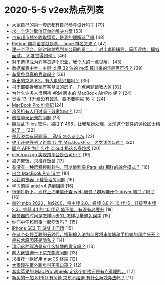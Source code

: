 # 2020-5-5 v2ex热点列表

+ [大家自己的第一套房都有自己参与设计吗？](https://www.v2ex.com/t/668574#reply79) [79]
+ [求一个定时取消订单的解决方案](https://www.v2ex.com/t/668600#reply53) [53]
+ [京东超市额外收取运费，是我的理解错了吗](https://www.v2ex.com/t/668612#reply48) [48]
+ [Python 编程语言就是稳， tiobe 排名又来了](https://www.v2ex.com/t/668649#reply47) [47]
+ [建一个平台，随时随地找到某公司的员工， 1 对 1 求职辅导、简历评估、模拟面试， V 友觉得如何？](https://www.v2ex.com/t/668590#reply46) [46]
+ [对于选择成为程序员这个职业，我个人的一点见解。](https://www.v2ex.com/t/668637#reply43) [43]
+ [数据库表中唯一主键 id 用 32 位的 md5 算出来的值是否可行？](https://www.v2ex.com/t/668668#reply39) [39]
+ [车贷免息真的靠谱吗？](https://www.v2ex.com/t/668607#reply36) [36]
+ [新出的京造 K2，有大佬感兴趣吗？](https://www.v2ex.com/t/668589#reply35) [35]
+ [村干部要拆我家有宅基证的房子，几点问题请教大家](https://www.v2ex.com/t/668670#reply32) [32]
+ [为什么许多人很期待 ARM 版本的 MacBook Air/Pro 呢？](https://www.v2ex.com/t/668674#reply24) [24]
+ [觉得 13 寸升级没有诚意，要不要购买 16 寸](https://www.v2ex.com/t/668575#reply24) [24]
+ [MacBook Pro 维修记](https://www.v2ex.com/t/668629#reply24) [24]
+ [冷风机有人用过吗？效果如何？](https://www.v2ex.com/t/668644#reply24) [24]
+ [微信聊天记录的问题](https://www.v2ex.com/t/668634#reply23) [23]
+ [朋友乱下 ios 软件，被扣了 498，让我帮她处理，发现这个软件的评论区太精彩了。](https://www.v2ex.com/t/668582#reply22) [22]
+ [是我姿势有问题吗， EMS 怎么这么坑](https://www.v2ex.com/t/668608#reply22) [22]
+ [终于还是等到了新款 13 寸 MacBookPro，这次该怎么选？](https://www.v2ex.com/t/668639#reply22) [22]
+ [国产 APP 为什么往 iCloud 扔这么多垃圾](https://www.v2ex.com/t/668602#reply20) [20]
+ [electron+go 实现跨平台是否可行？](https://www.v2ex.com/t/668620#reply19) [19]
+ [被迫带饭，求推荐饭盒](https://www.v2ex.com/t/668578#reply17) [17]
+ [有没有一种远程控制软件，可以做到像 Parallels 那样的融合模式？](https://www.v2ex.com/t/668591#reply16) [16]
+ [出台 MacBook Pro 16 寸](https://www.v2ex.com/t/668598#reply16) [16]
+ [火狐浏览器 下载管理的问题](https://www.v2ex.com/t/668606#reply16) [16]
+ [学习前端 antd v4 遇到阻碍](https://www.v2ex.com/t/668609#reply16) [16]
+ [悄悄打听下，现在上海电信还查 web 服务？群晖能开个 driver 端口了吗？](https://www.v2ex.com/t/668633#reply16) [16]
+ [新的 mbp 2020，加$200，将主频 2.0、睿频 3.8 的 10 代 i5，升级至主频 2.3、睿频 4.1 的 10 代 i7 值不值，有没有必要升](https://www.v2ex.com/t/668664#reply16) [16]
+ [服务器的时间是怎样同步的, 怎样尽量避免误差](https://www.v2ex.com/t/668686#reply15) [15]
+ [你们中午和同事一起吃饭吗？](https://www.v2ex.com/t/668692#reply15) [15]
+ [iPhone SE2 无 SIM 卡问题](https://www.v2ex.com/t/668621#reply15) [15]
+ [在这个处处互联的云时代，搜狗输入法为何要将电脑端和手机端的词库分开？是技术原因还是隐私？](https://www.v2ex.com/t/668642#reply14) [14]
+ [请问这种写法是有什么特殊的意义吗？](https://www.v2ex.com/t/668714#reply13) [13]
+ [向大佬咨询一下京东物流问题](https://www.v2ex.com/t/668580#reply13) [13]
+ [求推荐一款好用 macOS 终端](https://www.v2ex.com/t/668730#reply12) [12]
+ [大家现在室外跑步带不带口罩？](https://www.v2ex.com/t/668746#reply12) [12]
+ [其实苹果的 Mac Pro Wheels 定这个价格还是有点道理的。](https://www.v2ex.com/t/668584#reply12) [12]
+ [新买的一加 8 PRO 有问题 京东不给退 有什么解决办法吗？](https://www.v2ex.com/t/668709#reply11) [11]
